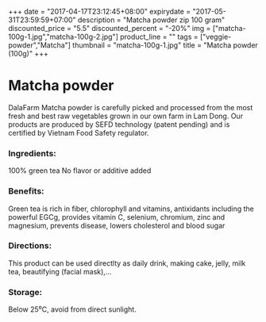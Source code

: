 +++
date = "2017-04-17T23:12:45+08:00"
expirydate = "2017-05-31T23:59:59+07:00"
description = "Matcha powder zip 100 gram"
discounted_price = "5.5"
discounted_percent = "-20%"
img = ["matcha-100g-1.jpg","matcha-100g-2.jpg"]
product_line = ""
tags = ["veggie-powder","Matcha"]
thumbnail = "matcha-100g-1.jpg"
title = "Matcha powder (100g)"
+++

# Matcha powder

DalaFarm Matcha powder is carefully picked and processed from the most fresh and best raw vegetables 
grown in our own farm in Lam Dong. Our products are produced by SEFD technology (patent pending) and 
is certified by Vietnam Food Safety regulator.


### Ingredients: 
100% green tea
No flavor or additive added

### Benefits:  
Green tea is rich in fiber, chlorophyll and 
vitamins, antixidants including the 
powerful EGCg, provides vitamin C, 
selenium, chromium, zinc and magnesium, 
prevents disease, lowers cholesterol and 
blood sugar

### Directions:  
This product can be used directlty as 
daily drink, making cake, jelly, milk tea,
beautifying (facial mask),...

### Storage: 
Below 25⁰C, avoid from direct sunlight.

